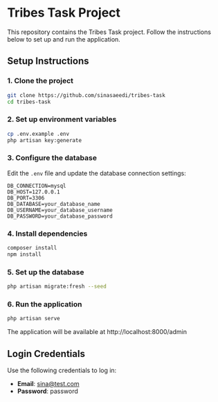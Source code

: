 # Tribes Task Project

This repository contains the Tribes Task project. Follow the instructions below to set up and run the application.

## Setup Instructions

### 1. Clone the project
```bash
git clone https://github.com/sinasaeedi/tribes-task
cd tribes-task
```

### 2. Set up environment variables
```bash
cp .env.example .env
php artisan key:generate
```

### 3. Configure the database
Edit the `.env` file and update the database connection settings:
```
DB_CONNECTION=mysql
DB_HOST=127.0.0.1
DB_PORT=3306
DB_DATABASE=your_database_name
DB_USERNAME=your_database_username
DB_PASSWORD=your_database_password
```

### 4. Install dependencies
```bash
composer install
npm install
```

### 5. Set up the database
```bash
php artisan migrate:fresh --seed
```

### 6. Run the application
```bash
php artisan serve
```
The application will be available at http://localhost:8000/admin

## Login Credentials

Use the following credentials to log in:
- **Email**: sina@test.com
- **Password**: password

